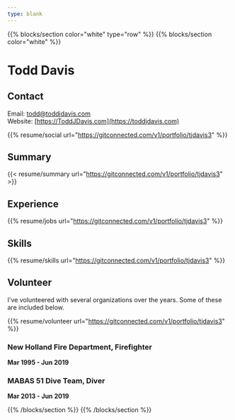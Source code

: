 ```yaml
---
type: blank
---
```


{{% blocks/section color="white" type="row" %}}
{{% blocks/section color="white" %}}
# Todd Davis

## Contact

Email: todd@toddjdavis.com<br/>Website: [https://ToddJDavis.com](https://toddjdavis.com)

{{% resume/social url="https://gitconnected.com/v1/portfolio/tjdavis3" %}}


## Summary

{{< resume/summary url="https://gitconnected.com/v1/portfolio/tjdavis3" >}}

## Experience

{{% resume/jobs url="https://gitconnected.com/v1/portfolio/tjdavis3" %}}

## Skills
{{% resume/skills url="https://gitconnected.com/v1/portfolio/tjdavis3" %}}

## Volunteer

I've volunteered with several organizations over the years.  Some of these are included below.

{{% resume/volunteer url="https://gitconnected.com/v1/portfolio/tjdavis3" %}}

### New Holland Fire Department, Firefighter
**Mar 1995 - Jun 2019**

### MABAS 51 Dive Team, Diver
**Mar 2013 - Jun 2019**

{{% /blocks/section %}}
{{% /blocks/section %}}
